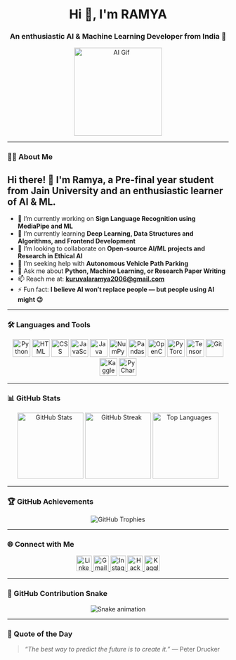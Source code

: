 <h1 align="center">Hi 👋, I'm RAMYA</h1>
<h3 align="center">An enthusiastic AI & Machine Learning Developer from India 🚀</h3>

<p align="center">
  <img src="https://media.giphy.com/media/BferOKonYOspm28AiB/giphy.gif" width="200" alt="AI Gif"/>
</p>

---

### 👩‍💻 About Me

<h2 align="left">Hi there! 👋 I'm Ramya, a Pre-final year student from Jain University and an enthusiastic learner of AI & ML.</h2>

- 🔭 I’m currently working on **Sign Language Recognition using MediaPipe and ML**  
- 🌱 I’m currently learning **Deep Learning, Data Structures and Algorithms, and Frontend Development**  
- 👯 I’m looking to collaborate on **Open-source AI/ML projects and Research in Ethical AI**  
- 🤝 I’m seeking help with **Autonomous Vehicle Path Parking**  
- 💬 Ask me about **Python, Machine Learning, or Research Paper Writing**  
- 📫 Reach me at: **kuruvalaramya2006@gmail.com**  
- ⚡ Fun fact: **I believe AI won’t replace people — but people using AI might 😉**

---

### 🛠️ Languages and Tools

<div align="center">
  <img src="https://cdn.jsdelivr.net/gh/devicons/devicon/icons/python/python-original.svg" height="40" alt="Python"/>
  <img src="https://cdn.jsdelivr.net/gh/devicons/devicon/icons/html5/html5-original.svg" height="40" alt="HTML"/>
  <img src="https://cdn.jsdelivr.net/gh/devicons/devicon/icons/css3/css3-original.svg" height="40" alt="CSS"/>
  <img src="https://cdn.jsdelivr.net/gh/devicons/devicon/icons/javascript/javascript-original.svg" height="40" alt="JavaScript"/>
  <img src="https://cdn.jsdelivr.net/gh/devicons/devicon/icons/java/java-original.svg" height="40" alt="Java"/>
  <img src="https://cdn.jsdelivr.net/gh/devicons/devicon/icons/numpy/numpy-original.svg" height="40" alt="NumPy"/>
  <img src="https://cdn.jsdelivr.net/gh/devicons/devicon/icons/pandas/pandas-original.svg" height="40" alt="Pandas"/>
  <img src="https://cdn.jsdelivr.net/gh/devicons/devicon/icons/opencv/opencv-original.svg" height="40" alt="OpenCV"/>
  <img src="https://cdn.jsdelivr.net/gh/devicons/devicon/icons/pytorch/pytorch-original.svg" height="40" alt="PyTorch"/>
  <img src="https://cdn.jsdelivr.net/gh/devicons/devicon/icons/tensorflow/tensorflow-original.svg" height="40" alt="TensorFlow"/>
  <img src="https://cdn.jsdelivr.net/gh/devicons/devicon/icons/git/git-original.svg" height="40" alt="Git"/>
  <img src="https://cdn.jsdelivr.net/gh/devicons/devicon/icons/kaggle/kaggle-original.svg" height="40" alt="Kaggle"/>
  <img src="https://cdn.jsdelivr.net/gh/devicons/devicon/icons/pycharm/pycharm-original.svg" height="40" alt="PyCharm"/>
</div>

---

### 📊 GitHub Stats

<div align="center">
  <img src="https://github-readme-stats.vercel.app/api?username=r-am-ya&show_icons=true&theme=dracula&hide_border=false" height="150" alt="GitHub Stats"/>
  <img src="https://streak-stats.demolab.com?user=r-am-ya&theme=dracula&hide_border=false" height="150" alt="GitHub Streak"/>
  <img src="https://github-readme-stats.vercel.app/api/top-langs?username=r-am-ya&layout=compact&theme=dracula&hide_border=false" height="150" alt="Top Languages"/>
</div>

---

### 🏆 GitHub Achievements

<p align="center">
  <img src="https://github-profile-trophy.vercel.app/?username=r-am-ya&theme=dracula&margin-w=15" alt="GitHub Trophies"/>
</p>

---

### 🌐 Connect with Me

<div align="center">
  <a href="https://www.linkedin.com/in/ramya-reddy-419609295/" target="_blank">
    <img src="https://img.shields.io/static/v1?message=LinkedIn&logo=linkedin&color=0077B5&logoColor=white&style=for-the-badge" height="35" alt="LinkedIn"/>
  </a>
  <a href="mailto:kuruvalaramya2006@gmail.com" target="_blank">
    <img src="https://img.shields.io/static/v1?message=Gmail&logo=gmail&color=D14836&logoColor=white&style=for-the-badge" height="35" alt="Gmail"/>
  </a>
  <a href="https://www.instagram.com/ramya_k13/" target="_blank">
    <img src="https://img.shields.io/static/v1?message=Instagram&logo=instagram&color=E4405F&logoColor=white&style=for-the-badge" height="35" alt="Instagram"/>
  </a>
  <a href="https://www.hackerrank.com/profile/kuruvalaramya201" target="_blank">
    <img src="https://img.shields.io/static/v1?message=HackerRank&logo=hackerrank&color=2EC866&logoColor=white&style=for-the-badge" height="35" alt="HackerRank"/>
  </a>
  <a href="https://www.kaggle.com/kuruvalaramya" target="_blank">
    <img src="https://img.shields.io/static/v1?message=Kaggle&logo=kaggle&color=20BEFF&logoColor=white&style=for-the-badge" height="35" alt="Kaggle"/>
  </a>
</div>

---

### 🐍 GitHub Contribution Snake

<p align="center">
  <img src="https://raw.githubusercontent.com/r-am-ya/r-am-ya/output/snake.svg" alt="Snake animation" />
</p>

---

### 💫 Quote of the Day

> *“The best way to predict the future is to create it.”* — Peter Drucker
